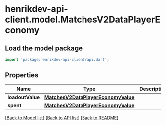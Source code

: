 # henrikdev-api-client.model.MatchesV2DataPlayerEconomy

## Load the model package
```dart
import 'package:henrikdev-api-client/api.dart';
```

## Properties
Name | Type | Description | Notes
------------ | ------------- | ------------- | -------------
**loadoutValue** | [**MatchesV2DataPlayerEconomyValue**](MatchesV2DataPlayerEconomyValue.md) |  | 
**spent** | [**MatchesV2DataPlayerEconomyValue**](MatchesV2DataPlayerEconomyValue.md) |  | 

[[Back to Model list]](../README.md#documentation-for-models) [[Back to API list]](../README.md#documentation-for-api-endpoints) [[Back to README]](../README.md)


